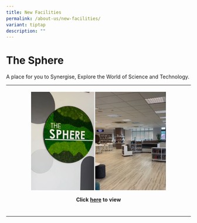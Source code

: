 ```yaml
---
title: New Facilities
permalink: /about-us/new-facilities/
variant: tiptap
description: ""
---
```

<h1><strong>The Sphere</strong></h1>
<p>A place for you to Synergise, Explore the World of Science and Technology.</p>
<table style="minWidth: 25px">
<colgroup>
<col>
</colgroup>
<tbody>
<tr>
<th rowspan="1" colspan="1">
<p></p>
<div class="isomer-image-wrapper">
<img style="width: 75%;" height="auto" width="100%" alt="The Sphere" src="/images/Announcement/The_Sphere_copy.jpg">
</div>
<p></p>
<p></p>
<p>Click <a href="https://www.instagram.com/reel/DCirEYkzopk/?igsh=c3piM3UwenVtcDE5" rel="noopener nofollow" target="_blank">here</a> to
view</p>
<p></p>
<p></p>
</th>
</tr>
<tr>
<td rowspan="1" colspan="1">
<p></p>
</td>
</tr>
</tbody>
</table>
<p></p>